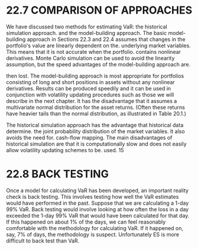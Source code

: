 # 22.7 COMPARISON OF APPROACHES  

We have discussed two methods for estimating VaR: the historical simulation approach. and the model-building approach. The basic model-building approach in Sections 22.3 and 22.4 assumes that changes in the portfolio's value are linearly dependent on the. underlying market variables. This means that it is not accurate when the portfolio. contains nonlinear derivatives. Monte Carlo simulation can be used to avoid the linearity assumption, but the speed advantages of the model-building approach are.  

then lost. The model-building approach is most appropriate for portfolios consisting of long and short positions in assets without any nonlinear derivatives. Results can be produced speedily and it can be used in conjunction with volatility updating procedures such as those we will describe in the next chapter. It has the disadvantage that it assumes a multivariate normal distribution for the asset returns. (Often these returns have heavier tails than the normal distribution, as illustrated in Table 20.1.)  

The historical simulation approach has the advantage that historical data determine. the joint probability distribution of the market variables. It also avoids the need for. cash-flow mapping. The main disadvantages of historical simulation are that it is computationally slow and does not easily allow volatility updating schemes to be. used. 15  

# 22.8 BACK TESTING  

Once a model for calculating VaR has been developed, an important reality check is back testing. This involves testing how well the VaR estimates would have performed in the past. Suppose that we are calculating a 1-day $99\%$ VaR. Back testing would involve looking at how often the loss in a day exceeded the 1-day $99\%$ VaR that would have been calculated for that day. If this happened on about $1\%$ of the days, we can feel reasonably comfortable with the methodology for calculating VaR. If it happened on, say, $7\%$ of days, the methodology is suspect. Unfortunately ES is more difficult to back test than VaR.  
